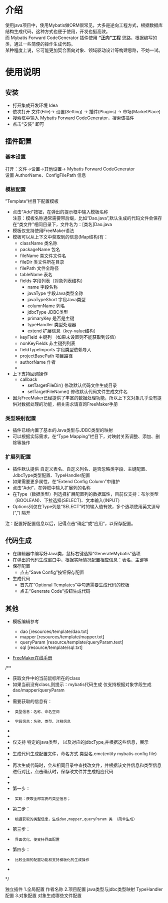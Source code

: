 # 介绍
使用java项目中，使用Mybatis做ORM很常见，大多是逆向工程方式，根据数据库结构生成代码，这种方式也便于使用，开发也挺高效。 \
而 Mybatis Forward CodeGenerator 插件使用 **“正向"工程** 思路，根据编写的类，通过一些简便的操作生成代码。 \
某种程度上说，它可能更加契合面向对象、领域驱动设计等构建思路，不妨一试。

# 使用说明

## 安装

* 打开集成开发环境 Idea
* 依次打开 文件(File)-> 设置(Setting) -> 插件(Plugins) -> 市场(MarketPlace)
* 搜索框中输入 Mybatis Forward CodeGenerator，搜索该插件
* 点击“安装” 即可

## 插件配置

### 基本设置

打开：文件->设置->其他设置-> Mybatis Forward CodeGenerator \
设置 AuthorName、ConfigFilePath 信息

### 模板配置

”Template“栏目下配置模板

* 点击“Add"按钮，在弹出的提示框中输入模板名称 \
  注意：模板名称通常需要带后缀，比如“Dao.java”,默认生成的代码文件会保存在“类文件”相同目录下，文件名为：[类名]Dao.java
* 模板仅支持使用FreeMaker语法
* 模板可以从上下文中获取到的信息(Map结构)有：
    * className 类名称
    * packageName 包名
    * fileName 类文件文件名
    * fileDir 类文件所在目录
    * filePath 文件全路径
    * tableName 表名
    * fields 字段列表（对象列表结构）
        * name 字段名称
        * javaType 字段Java类型全称
        * javaTypeShort 字段Java类型
        * columnName 列名
        * jdbcType JDBC类型
        * primaryKey 是否是主键
        * typeHandler 类型处理器
        * extend 扩展信息（key-value结构）
    * keyField 主键列 （如果未设置则不能获取到该值）
    * nonKeyFields 非主键列列表
    * fieldTypeImports 字段类型依赖导入
    * projectBasePath 项目路径
    * authorName 作者
    * 
* 上下支持回调操作
    * callback
        * setTargetFileDir() 修改默认代码文件生成目录
        * setTargetFileName() 修改默认代码文件生成文件名
* 因为FreeMaker已经提供了丰富的数据处理功能，所以上下文对象几乎没有提供对数据处理的功能，相关需求请查询FreeMaker手册

### 类型映射配置

* 插件已经内置了基本的Java类型与JDBC类型的映射
* 可以根据实际需求，在“Type Mapping”栏目下，对映射关系调整、添加、删除等操作

### 扩展列配置

* 插件默认提供 自定义表名、自定义列名、是否忽略类字段、主键配置、JdbcType类型配置、TypeHandler配置
* 如果需要更多属性，在“Extend Config Column”中维护
* 点击“Add”，在弹框中输入扩展列的名称
* 在Type（数据类型）列选择扩展配置列的数据属性，目前仅支持：布尔类型（BOOLEAN)、下拉选择(SELECT)、文本输入(INPUT)
* Options列仅在Type列是“SELECT”时的输入值有效，多个选项使用英文逗号(“,”) 隔开

注：配置好配置信息以后，记得点击“确定”或“应用”，以保存配置。

## 代码生成

* 在编辑器中编写好Java类，鼠标右键选择“GenerateMybatis”选项
* 在弹出的代码生成窗口中，根据实际情况配置相应信息：表名、主键等
* 保存配置
    * 点击“Save Config”按钮保存配置
* 生成代码
    * 首先在“Optional Templates”中勾选需要生成代码的模板
    * 点击“Generate Code"按钮生成代码

## 其他

* 模板编辑参考
    * dao         [resources/template/dao.txt]
    * mapper      [resources/template/mapper.txt]
    * queryParam  [resource/template/queryParam.text]
    * sql         [resource/template/sql.txt]

* [FreeMaker在线手册](http://freemarker.foofun.cn/toc.html)

/**

* 获取文件中的当前鼠标所在的class
* 如果当前没有class,则提示：mybatis代码生成 仅支持根据对象字段生成dao/mapper/queryParam
*
* 需要获取的信息有：
*      类型信息：名称、命名空间
*      字段信息：名称、类型、注释信息
*
*
* 仅支持 特定的java类型， 以及对应的jdbcType,并根据这些信息，展示
*
* 生成代码生成配置文件，命名方式 类型名.emc(entity mybatis config file)
*
* 再次生成代码时，会从相同目录中查找改文件，并根据该文件信息和类型信息进行对比，点击确认时，保存改文件并生成相应代码
*
*
* 第一步：
*      实现：获取全部需要的类型信息；
* 第二步：
*      根据获取的类型信息，生成dao,mapper,queryParam 类 （简单生成）
* 第三步：
*      界面优化，使支持界面配置
* 第四步：
*      比较全面的配置功能和支持模板化的生成操作
*

*/

独立插件
1.全局配置
作者名称
2.项目配置
java类型与jdbc类型映射
TypeHandler 配置
3.对象配置
对象生成哪些文件配置
